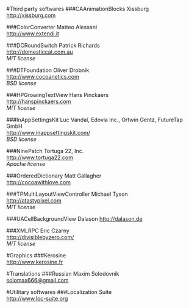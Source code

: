 #Third party softwares
###CAAnimationBlocks
Xissburg  
<http://xissburg.com>


###ColorConverter
Matteo Alessani  
<http://www.extendi.it>


###DCRoundSwitch
Patrick Richards  
<http://domesticcat.com.au>  
_MIT license_


###DTFoundation
Oliver Drobnik  
<http://www.cocoanetics.com>  
_BSD license_


###HPGrowingTextView
Hans Pinckaers  
<http://hanspinckaers.com>  
_MIT license_


###InAppSettingsKit
Luc Vandal, Edovia Inc., Ortwin Gentz, FutureTap GmbH  
<http://www.inappsettingskit.com/>  
_BSD license_


###NinePatch
Tortuga 22, Inc.  
<http://www.tortuga22.com>  
_Apache license_


###OrderedDictionary
Matt Gallagher  
<http://cocoawithlove.com>


###TPMultiLayoutViewController
Michael Tyson  
<http://atastypixel.com>  
_MIT license_


###UACellBackgroundView
Dalason
<http://dalason.de>


###XMLRPC
Eric Czarny  
<http://divisiblebyzero.com/>  
_MIT license_


#Graphics
###Kerosine  
<http://www.kerosine.fr>

#Translations
###Russian
Maxim Solodovnik  
<solomax666@gmail.com>

#Utilitary softwares
###Localization Suite  
<http://www.loc-suite.org>
